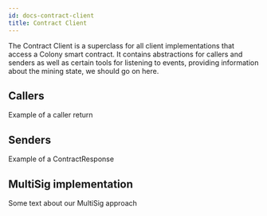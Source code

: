 ```yaml
---
id: docs-contract-client
title: Contract Client
---
```


The Contract Client is a superclass for all client implementations that access a Colony smart contract. It contains abstractions for callers and senders as well as certain tools for listening to events, providing information about the mining state, we should go on here.

## Callers

Example of a caller return

## Senders

Example of a ContractResponse

## MultiSig implementation

Some text about our MultiSig approach
